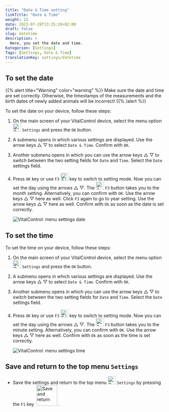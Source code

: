 ```yaml
---
title: "Date & Time setting"
linkTitle: "Date & Time"
weight: 15
date: 2023-07-28T13:25:28+02:00
draft: false
slug: datetime
description: >
  Here, you set the date and time.
Kategorien: [Settings]
Tags: [Settings, Date & Time]
translationKey: settings/datetime
---
```

## To set the date
{{% alert title="Warning" color="warning" %}}
Make sure the date and time are set correctly. Otherwise, the timestamps of the measurements and the birth dates of newly added animals will be incorrect!
{{% /alert %}}

To set the date on your device, follow these steps:

1. On the main screen of your VitalControl device, select the menu option <img src="/icons/gear.svg" width="25" align="bottom" alt="Settings" /> `Settings` and press the `OK` button.

2. A submenu opens in which various settings are displayed. Use the arrow keys △ ▽ to select `Date & Time`. Confirm with `OK`.

3. Another submenu opens in which you can use the arrow keys △ ▽ to switch between the two setting fields for `Date` and `Time`. Select the `Date` settings field.

4. Press `OK` key or use `F3` <img src="/icons/actions/edit.svg" width="24" align="bottom" alt="Edit" /> key to switch to setting mode. Now you can set the day using the arrows △ ▽. The <img src="/icons/arrow.svg" width="25" align="bottom" alt="Arrow" /> `F3` button takes you to the month setting. Alternatively, you can confirm with `OK`. Use the arrow keys △ ▽ here as well. Click `F3` again to go to year setting. Use the arrow keys △ ▽ here as well. Confirm with `Ok` as soon as the date is set correctly.

    ![VitalControl: menu settings date](../images/date.png "To set the date")

## To set the time

To set the time on your device, follow these steps:

1. On the main screen of your VitalControl device, select the menu option <img src="/icons/gear.svg" width="25" align="bottom" alt="Settings" /> `Settings` and press the `OK` button.

2. A submenu opens in which various settings are displayed. Use the arrow keys △ ▽ to select `Date & Time`. Confirm with `OK`.

3. Another submenu opens in which you can use the arrow keys △ ▽ to switch between the two setting fields for `Date` and `Time`. Select the `Date` settings field.

4. Press `OK` key or use `F3` <img src="/icons/actions/edit.svg" width="24" align="bottom" alt="Edit" /> key to switch to setting mode. Now you can set the day using the arrows △ ▽. The <img src="/icons/arrow.svg" width="25" align="bottom" alt="Arrow" /> `F3` button takes you to the minute setting. Alternatively, you can confirm with `OK`. Use the arrow keys △ ▽ here as well. Confirm with `Ok` as soon as the time is set correctly.

    ![VitalControl: menu settings time](../images/time.png "To set the time")

## Save and return to the top menu `Settings`

- Save the settings and return to the top menu <img src="/icons/gear.svg" width="25" align="bottom" alt="Settings" /> `Settings` by pressing the `F1` key &nbsp;<img src="/icons/footer/save_exit.svg" width="65" align="bottom" alt="Save and return" />&nbsp;.
